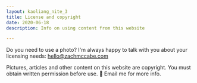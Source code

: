 ```yaml
---
layout: kaoliang_nite_3
title: License and copyright
date: 2020-06-18
description: Info on using content from this website

---
```


Do you need to use a photo? I'm always happy to talk with you about your licensing needs: [hello@zachmccabe.com](mailto:hello@zachmccabe.com)

Pictures, articles and other content on this website are copyright. You must obtain written permission before use. 📮 Email me for more info.
